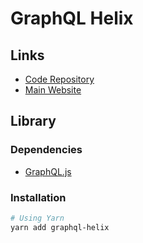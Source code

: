 # GraphQL Helix

## Links

- [Code Repository](https://github.com/contra/graphql-helix)
- [Main Website](https://graphql-helix.vercel.app/)

## Library

### Dependencies

- [GraphQL.js](/graphql/graphql-js.md)

### Installation

```sh
# Using Yarn
yarn add graphql-helix
```

